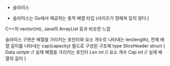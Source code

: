 * 슬라이스

- 슬라이스는 Go에서 제공하는 동적 배열 타입 (사이즈가 정해져 있지 않다.)

C++의 vector(int), Java의 ArrayList 등과 비슷한 느낌

슬라이스 구현은 배열을 가리키는 포인터와 요소 개수르 나타내는 len(length), 전체 배열 길이를 나타내는 cap(capacity) 필드로 구성된 구조체
type SliceHeader struct {
  Data uintptr            // 실제 배열을 가리키는 포인터
  Len int                 // 요소 개수
  Cap int                 // 실제 배열의 길이
}

